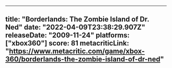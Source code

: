 
---
title: "Borderlands: The Zombie Island of Dr. Ned"
date: "2022-04-09T23:38:29.907Z"
releaseDate: "2009-11-24"
platforms: ["xbox360"]
score: 81
metacriticLink: "https://www.metacritic.com/game/xbox-360/borderlands-the-zombie-island-of-dr-ned"
---
